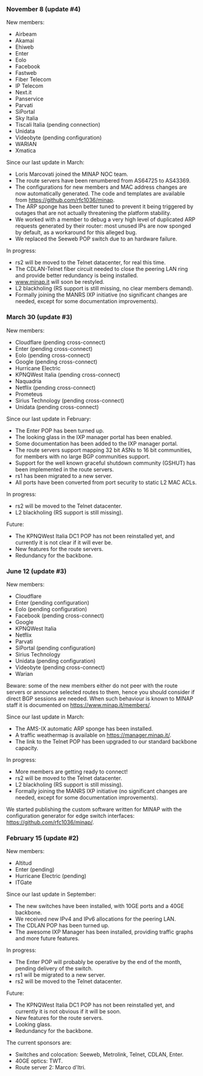 ### November 8 (update #4) ###

New members:

* Airbeam
* Akamai
* Ehiweb
* Enter
* Eolo
* Facebook
* Fastweb
* Fiber Telecom 
* IP Telecom
* Next.it
* Panservice
* Parvati
* SiPortal
* Sky Italia
* Tiscali Italia (pending connection)
* Unidata
* Videobyte (pending configuration)
* WARIAN
* Xmatica

Since our last update in March:

* Loris Marcovati joined the MINAP NOC team.
* The route servers have been renumbered from AS64725 to AS43369.
* The configurations for new members and MAC address changes are now 
  automatically generated. The code and templates are available from 
  <https://github.com/rfc1036/minap>.
* The ARP sponge has been better tuned to prevent it being triggered by 
  outages that are not actually threatening the platform stability.
* We worked with a member to debug a very high level of duplicated ARP 
  requests generated by their router: most unused IPs are now sponged by 
  default, as a workaround for this alleged bug.
* We replaced the Seeweb POP switch due to an hardware failure.

In progress:

* rs2 will be moved to the Telnet datacenter, for real this time.
* The CDLAN-Telnet fiber circuit needed to close the peering LAN ring 
  and provide better redundancy is being installed.
* www.minap.it will soon be restyled.
* L2 blackholing (RS support is still missing, no clear members demand).
* Formally joining the MANRS IXP initiative (no significant changes are
  needed, except for some documentation improvements).


### March 30 (update #3) ###

New members:

* Cloudflare (pending cross-connect)
* Enter (pending cross-connect)
* Eolo (pending cross-connect)
* Google (pending cross-connect)
* Hurricane Electric
* KPNQWest Italia (pending cross-connect)
* Naquadria
* Netflix (pending cross-connect)
* Prometeus
* Sirius Technology (pending cross-connect)
* Unidata (pending cross-connect)

Since our last update in February:

* The Enter POP has been turned up.
* The looking glass in the IXP manager portal has been enabled.
* Some documentation has been added to the IXP manager portal.
* The route servers support mapping 32 bit ASNs to 16 bit communities,
  for members with no large BGP communities support.
* Support for the well known graceful shutdown community (GSHUT) has been
  implemented in the route servers.
* rs1 has been migrated to a new server.
* All ports have been converted from port security to static L2 MAC ACLs.

In progress:

* rs2 will be moved to the Telnet datacenter.
* L2 blackholing (RS support is still missing).

Future:

* The KPNQWest Italia DC1 POP has not been reinstalled yet, and currently
  it is not clear if it will ever be.
* New features for the route servers.
* Redundancy for the backbone.


### June 12 (update #3) ###

New members:

* Cloudflare
* Enter (pending configuration)
* Eolo (pending configuration)
* Facebook (pending cross-connect)
* Google
* KPNQWest Italia
* Netflix
* Parvati
* SiPortal (pending configuration)
* Sirius Technology
* Unidata (pending configuration)
* Videobyte (pending cross-connect)
* Warian

Beware: some of the new members either do not peer with the route
servers or announce selected routes to them, hence you should consider
if direct BGP sessions are needed. When such behaviour is known to MINAP
staff it is documented on <https://www.minap.it/members/>.

Since our last update in March:

* The AMS-IX automatic ARP sponge has been installed.
* A traffic weathermap is available on <https://manager.minap.it/>.
* The link to the Telnet POP has been upgraded to our standard backbone
  capacity.

In progress:

* More members are getting ready to connect!
* rs2 will be moved to the Telnet datacenter.
* L2 blackholing (RS support is still missing).
* Formally joining the MANRS IXP initiative (no significant changes are
  needed, except for some documentation improvements).

We started publishing the custom software written for MINAP with the
configuration generator for edge switch interfaces:
<https://github.com/rfc1036/minap/>.


### February 15 (update #2) ###

New members:

* Altitud
* Enter (pending)
* Hurricane Electric (pending)
* ITGate

Since our last update in September:

* The new switches have been installed, with 10GE ports and a 40GE backbone.
* We received new IPv4 and IPv6 allocations for the peering LAN.
* The CDLAN POP has been turned up.
* The awesome IXP Manager has been installed, providing traffic graphs
  and more future features.

In progress:

* The Enter POP will probably be operative by the end of the month,
  pending delivery of the switch.
* rs1 will be migrated to a new server.
* rs2 will be moved to the Telnet datacenter.

Future:

* The KPNQWest Italia DC1 POP has not been reinstalled yet, and currently
  it is not obvious if it will be soon.
* New features for the route servers.
* Looking glass.
* Redundancy for the backbone.

The current sponsors are:

* Switches and colocation: Seeweb, Metrolink, Telnet, CDLAN, Enter.
* 40GE optics: TWT.
* Route server 2: Marco d'Itri.

